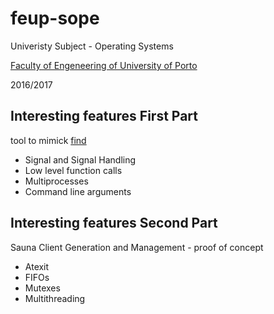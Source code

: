 # feup-sope
Univeristy Subject - Operating Systems 

[Faculty of Engeneering of University of Porto](https://sigarra.up.pt/feup/en/WEB_PAGE.INICIAL)

2016/2017

## Interesting features First Part
tool to mimick [find](https://linux.die.net/man/1/find)
 - Signal and Signal Handling
 - Low level function calls
 - Multiprocesses
 - Command line arguments

## Interesting features Second Part
Sauna Client Generation and Management - proof of concept
 - Atexit
 - FIFOs
 - Mutexes
 - Multithreading
